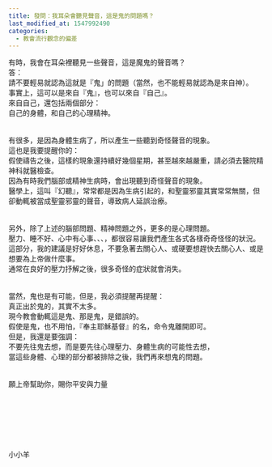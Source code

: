 ```yaml
---
title: 發問：我耳朵會聽見聲音，這是鬼的問題嗎？
last_modified_at: 1547992490
categories:
  - 教會流行觀念的偏差
---
```


有時，我會在耳朵裡聽見一些聲音，這是魔鬼的聲音嗎？<!--more--> <br>答：<br>請不要輕易就認為這就是『鬼」的問題（當然，也不能輕易就認為是來自神）。<br>事實上，這可以是來自『鬼』，也可以來自『自己』。<br>來自自己，還包括兩個部分：<br>自己的身體，和自己的心理精神。<br><br> <br>有很多，是因為身體生病了，所以產生一些聽到奇怪聲音的現象。<br>這也是我要提醒你的：<br>假使禱告之後，這樣的現象還持續好幾個星期，甚至越來越嚴重，請必須去醫院精神科就醫檢查。<br>因為有時我們腦部或精神生病時，會出現聽到奇怪聲音的現象。<br>醫學上，這叫『幻聽』，常常都是因為生病引起的，和聖靈邪靈其實常常無關，但卻動輒被當成聖靈邪靈的聲音，導致病人延誤治療。<br><br> <br>另外，除了上述的腦部問題、精神問題之外，更多的是心理問題。<br>壓力、睡不好、心中有心事、、、，都很容易讓我們產生各式各樣奇奇怪怪的狀況。<br>這部分，我的建議是好好休息，不要急著去關心人、或硬要想趕快去關心人、或是想要為上帝做什麼事。<br>通常在良好的壓力抒解之後，很多奇怪的症狀就會消失。<br><br> <br>當然，鬼也是有可能，但是，我必須提醒再提醒：<br>真正出於鬼的，其實不太多。<br>現今教會動輒這是鬼、那是鬼，是錯誤的。<br>假使是鬼，也不用怕，『奉主耶穌基督』的名，命令鬼離開即可。<br>但是，我還是要強調：<br>不要先往鬼去想，而是要先往心理壓力、身體生病的可能性去想，<br>當這些身體、心理的部分都被排除之後，我們再來想鬼的問題。<br> <br> <br>願上帝幫助你，賜你平安與力量<br><br><br><br><br><br><br><br>小小羊
